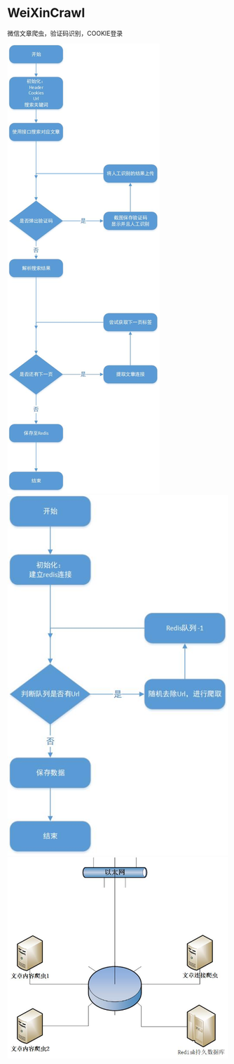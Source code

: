 # WeiXinCrawl
微信文章爬虫，验证码识别，COOKIE登录

![url流程图](doc/微信文章爬虫1.jpg)
![文章流程图](doc/微信文章爬虫2.jpg)
![架构图](doc/微信文章爬虫3.jpg)
